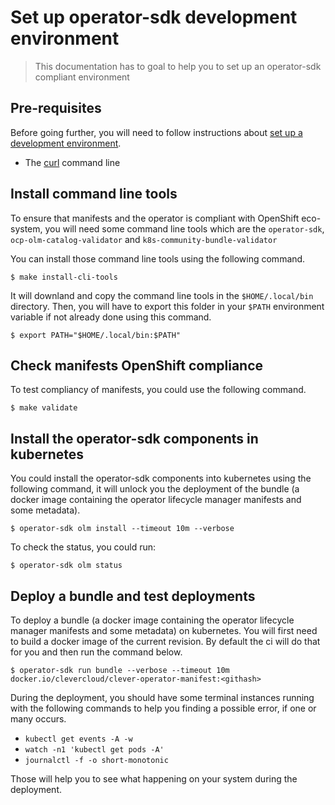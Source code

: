 # Set up operator-sdk development environment

> This documentation has to goal to help you to set up an operator-sdk compliant environment

## Pre-requisites

Before going further, you will need to follow instructions about 
[set up a development environment](20-set-up-development-environment.md).

- The [curl](https://curl.se/) command line

## Install command line tools

To ensure that manifests and the operator is compliant with OpenShift eco-system, you will need some
command line tools which are the `operator-sdk`, `ocp-olm-catalog-validator`
and `k8s-community-bundle-validator`

You can install those command line tools using the following command.

```
$ make install-cli-tools
```

It will downland and copy the command line tools in the `$HOME/.local/bin` directory. Then, you will
have to export this folder in your `$PATH` environment variable if not already done using this
command.

```
$ export PATH="$HOME/.local/bin:$PATH"
```

## Check manifests OpenShift compliance

To test compliancy of manifests, you could use the following command.

```
$ make validate
```

## Install the operator-sdk components in kubernetes

You could install the operator-sdk components into kubernetes using the following command, it will
unlock you the deployment of the bundle (a docker image containing the operator lifecycle manager
manifests and some metadata).

```
$ operator-sdk olm install --timeout 10m --verbose
```

To check the status, you could run:

```
$ operator-sdk olm status
```

## Deploy a bundle and test deployments

To deploy a bundle (a docker image containing the operator lifecycle manager manifests and some
metadata) on kubernetes. You will first need to build a docker image of the current revision. By
default the ci will do that for you and then run the command below.

```
$ operator-sdk run bundle --verbose --timeout 10m docker.io/clevercloud/clever-operator-manifest:<githash>
```

During the deployment, you should have some terminal instances running with the following commands
to help you finding a possible error, if one or many occurs.

- `kubectl get events -A -w`
- `watch -n1 'kubectl get pods -A'`
- `journalctl -f -o short-monotonic`

Those will help you to see what happening on your system during the deployment.